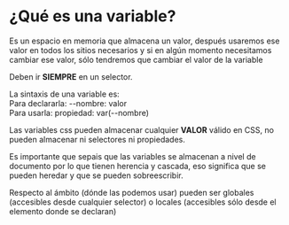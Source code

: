 # ¿Qué es una variable?

Es un espacio en memoria que almacena un valor, después usaremos ese valor en todos los sitios necesarios y si en algún momento necesitamos cambiar ese valor, sólo tendremos que cambiar el valor de la variable

Deben ir **SIEMPRE** en un selector.

La sintaxis de una variable es: <br>
Para declararla: --nombre: valor <br>
Para usarla: propiedad: var(--nombre)

Las variables css pueden almacenar cualquier **VALOR** válido en CSS, no pueden almacenar ni selectores ni propiedades.

Es importante que sepais que las variables se almacenan a nivel de documento por lo que tienen herencia y cascada, eso significa que se pueden heredar y que se pueden sobreescribir.

Respecto al ámbito (dónde las podemos usar) pueden ser globales (accesibles desde cualquier selector) o locales (accesibles sólo desde el elemento donde se declaran)
